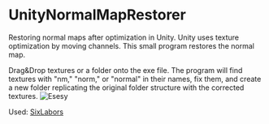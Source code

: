 # UnityNormalMapRestorer
Restoring normal maps after optimization in Unity.
Unity uses texture optimization by moving channels. This small program restores the normal map.

Drag&Drop textures or a folder onto the exe file. The program will find textures with "nm," "norm," or "normal" in their names, fix them, and create a new folder replicating the original folder structure with the corrected textures.
![Esesy](https://github.com/user-attachments/assets/e86e0c19-1390-4754-8496-8fde39f112d5)

Used: [SixLabors](https://github.com/SixLabors/ImageSharp)
